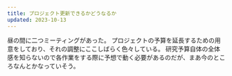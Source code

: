 ```yaml
---
title: プロジェクト更新できるかどうなるか
updated: 2023-10-13
---
```


昼の間に二つミーティングがあった。
プロジェクトの予算を延長するための用意をしており、それの調整にここしばらく色々している。
研究予算自体の全体感を知らないので各作業をする際に予想で動く必要があるのだが、まあ今のところなんとかなっていそう。
